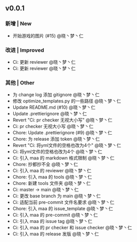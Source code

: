 ## v0.0.1

### 新增 | New

* 开始游戏的图片 (#15) @晓丶梦丶仁

### 改进 | Improved

* Ci: 更新 reviewer @晓丶梦丶仁
* Ci: 更新 reviewer @晓丶梦丶仁

### 其他 | Other

* 为 change log 添加 gitignore @晓丶梦丶仁
* 修改 optimize_templates.py 的一些路径 @晓丶梦丶仁
* Update README.md (#10) @晓丶梦丶仁
* Update .prettierignore @晓丶梦丶仁
* Revert "Ci: pr checker 无视大小写" @晓丶梦丶仁
* Ci: pr checker 无视大小写 @晓丶梦丶仁
* Chore: Update .prettierignore (#9) @晓丶梦丶仁
* Chore: 为 release 添加 token @晓丶梦丶仁
* Revert "Ci: 将yml文件的空格也改为4个" @晓丶梦丶仁
* Ci: 将yml文件的空格也改为4个 @晓丶梦丶仁
* Ci: 引入 maa 的 markdown 格式限制 @晓丶梦丶仁
* Chore: 抄都抄不全 @晓丶梦丶仁
* Ci: 引入 maa 的 reviewer @晓丶梦丶仁
* Chore: 引入 maa 的 tools @晓丶梦丶仁
* Chore: 新建 tools 文件夹 @晓丶梦丶仁
* Ci: master -> main @晓丶梦丶仁
* Ci: 更改 base branch 为 main @晓丶梦丶仁
* Ci: 适配当前 pre-commit 文件名要求 @晓丶梦丶仁
* Chore: 引入 maa 的 issue_template @晓丶梦丶仁
* Ci: 引入 maa 的 pre-commit @晓丶梦丶仁
* Ci: 引入 maa 的 issue tag @晓丶梦丶仁
* Ci: 引入 maa 的 pr checker 和 issue checker @晓丶梦丶仁
* Ci: 引入 maa 的 release 发版 @晓丶梦丶仁
